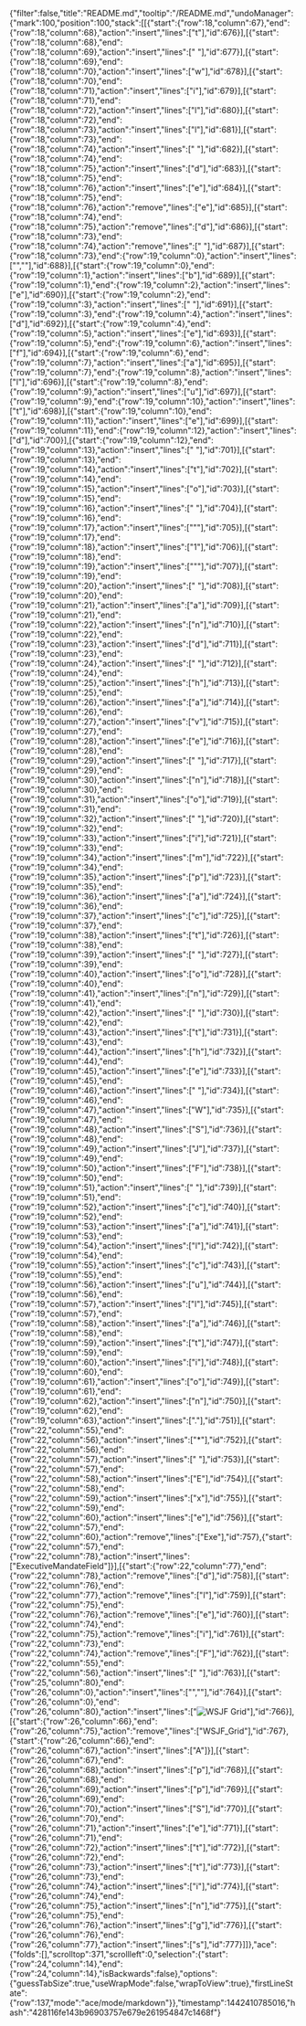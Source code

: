 {"filter":false,"title":"README.md","tooltip":"/README.md","undoManager":{"mark":100,"position":100,"stack":[[{"start":{"row":18,"column":67},"end":{"row":18,"column":68},"action":"insert","lines":["t"],"id":676}],[{"start":{"row":18,"column":68},"end":{"row":18,"column":69},"action":"insert","lines":[" "],"id":677}],[{"start":{"row":18,"column":69},"end":{"row":18,"column":70},"action":"insert","lines":["w"],"id":678}],[{"start":{"row":18,"column":70},"end":{"row":18,"column":71},"action":"insert","lines":["i"],"id":679}],[{"start":{"row":18,"column":71},"end":{"row":18,"column":72},"action":"insert","lines":["l"],"id":680}],[{"start":{"row":18,"column":72},"end":{"row":18,"column":73},"action":"insert","lines":["l"],"id":681}],[{"start":{"row":18,"column":73},"end":{"row":18,"column":74},"action":"insert","lines":[" "],"id":682}],[{"start":{"row":18,"column":74},"end":{"row":18,"column":75},"action":"insert","lines":["d"],"id":683}],[{"start":{"row":18,"column":75},"end":{"row":18,"column":76},"action":"insert","lines":["e"],"id":684}],[{"start":{"row":18,"column":75},"end":{"row":18,"column":76},"action":"remove","lines":["e"],"id":685}],[{"start":{"row":18,"column":74},"end":{"row":18,"column":75},"action":"remove","lines":["d"],"id":686}],[{"start":{"row":18,"column":73},"end":{"row":18,"column":74},"action":"remove","lines":[" "],"id":687}],[{"start":{"row":18,"column":73},"end":{"row":19,"column":0},"action":"insert","lines":["",""],"id":688}],[{"start":{"row":19,"column":0},"end":{"row":19,"column":1},"action":"insert","lines":["b"],"id":689}],[{"start":{"row":19,"column":1},"end":{"row":19,"column":2},"action":"insert","lines":["e"],"id":690}],[{"start":{"row":19,"column":2},"end":{"row":19,"column":3},"action":"insert","lines":[" "],"id":691}],[{"start":{"row":19,"column":3},"end":{"row":19,"column":4},"action":"insert","lines":["d"],"id":692}],[{"start":{"row":19,"column":4},"end":{"row":19,"column":5},"action":"insert","lines":["e"],"id":693}],[{"start":{"row":19,"column":5},"end":{"row":19,"column":6},"action":"insert","lines":["f"],"id":694}],[{"start":{"row":19,"column":6},"end":{"row":19,"column":7},"action":"insert","lines":["a"],"id":695}],[{"start":{"row":19,"column":7},"end":{"row":19,"column":8},"action":"insert","lines":["l"],"id":696}],[{"start":{"row":19,"column":8},"end":{"row":19,"column":9},"action":"insert","lines":["u"],"id":697}],[{"start":{"row":19,"column":9},"end":{"row":19,"column":10},"action":"insert","lines":["t"],"id":698}],[{"start":{"row":19,"column":10},"end":{"row":19,"column":11},"action":"insert","lines":["e"],"id":699}],[{"start":{"row":19,"column":11},"end":{"row":19,"column":12},"action":"insert","lines":["d"],"id":700}],[{"start":{"row":19,"column":12},"end":{"row":19,"column":13},"action":"insert","lines":[" "],"id":701}],[{"start":{"row":19,"column":13},"end":{"row":19,"column":14},"action":"insert","lines":["t"],"id":702}],[{"start":{"row":19,"column":14},"end":{"row":19,"column":15},"action":"insert","lines":["o"],"id":703}],[{"start":{"row":19,"column":15},"end":{"row":19,"column":16},"action":"insert","lines":[" "],"id":704}],[{"start":{"row":19,"column":16},"end":{"row":19,"column":17},"action":"insert","lines":["\""],"id":705}],[{"start":{"row":19,"column":17},"end":{"row":19,"column":18},"action":"insert","lines":["1"],"id":706}],[{"start":{"row":19,"column":18},"end":{"row":19,"column":19},"action":"insert","lines":["\""],"id":707}],[{"start":{"row":19,"column":19},"end":{"row":19,"column":20},"action":"insert","lines":[" "],"id":708}],[{"start":{"row":19,"column":20},"end":{"row":19,"column":21},"action":"insert","lines":["a"],"id":709}],[{"start":{"row":19,"column":21},"end":{"row":19,"column":22},"action":"insert","lines":["n"],"id":710}],[{"start":{"row":19,"column":22},"end":{"row":19,"column":23},"action":"insert","lines":["d"],"id":711}],[{"start":{"row":19,"column":23},"end":{"row":19,"column":24},"action":"insert","lines":[" "],"id":712}],[{"start":{"row":19,"column":24},"end":{"row":19,"column":25},"action":"insert","lines":["h"],"id":713}],[{"start":{"row":19,"column":25},"end":{"row":19,"column":26},"action":"insert","lines":["a"],"id":714}],[{"start":{"row":19,"column":26},"end":{"row":19,"column":27},"action":"insert","lines":["v"],"id":715}],[{"start":{"row":19,"column":27},"end":{"row":19,"column":28},"action":"insert","lines":["e"],"id":716}],[{"start":{"row":19,"column":28},"end":{"row":19,"column":29},"action":"insert","lines":[" "],"id":717}],[{"start":{"row":19,"column":29},"end":{"row":19,"column":30},"action":"insert","lines":["n"],"id":718}],[{"start":{"row":19,"column":30},"end":{"row":19,"column":31},"action":"insert","lines":["o"],"id":719}],[{"start":{"row":19,"column":31},"end":{"row":19,"column":32},"action":"insert","lines":[" "],"id":720}],[{"start":{"row":19,"column":32},"end":{"row":19,"column":33},"action":"insert","lines":["i"],"id":721}],[{"start":{"row":19,"column":33},"end":{"row":19,"column":34},"action":"insert","lines":["m"],"id":722}],[{"start":{"row":19,"column":34},"end":{"row":19,"column":35},"action":"insert","lines":["p"],"id":723}],[{"start":{"row":19,"column":35},"end":{"row":19,"column":36},"action":"insert","lines":["a"],"id":724}],[{"start":{"row":19,"column":36},"end":{"row":19,"column":37},"action":"insert","lines":["c"],"id":725}],[{"start":{"row":19,"column":37},"end":{"row":19,"column":38},"action":"insert","lines":["t"],"id":726}],[{"start":{"row":19,"column":38},"end":{"row":19,"column":39},"action":"insert","lines":[" "],"id":727}],[{"start":{"row":19,"column":39},"end":{"row":19,"column":40},"action":"insert","lines":["o"],"id":728}],[{"start":{"row":19,"column":40},"end":{"row":19,"column":41},"action":"insert","lines":["n"],"id":729}],[{"start":{"row":19,"column":41},"end":{"row":19,"column":42},"action":"insert","lines":[" "],"id":730}],[{"start":{"row":19,"column":42},"end":{"row":19,"column":43},"action":"insert","lines":["t"],"id":731}],[{"start":{"row":19,"column":43},"end":{"row":19,"column":44},"action":"insert","lines":["h"],"id":732}],[{"start":{"row":19,"column":44},"end":{"row":19,"column":45},"action":"insert","lines":["e"],"id":733}],[{"start":{"row":19,"column":45},"end":{"row":19,"column":46},"action":"insert","lines":[" "],"id":734}],[{"start":{"row":19,"column":46},"end":{"row":19,"column":47},"action":"insert","lines":["W"],"id":735}],[{"start":{"row":19,"column":47},"end":{"row":19,"column":48},"action":"insert","lines":["S"],"id":736}],[{"start":{"row":19,"column":48},"end":{"row":19,"column":49},"action":"insert","lines":["J"],"id":737}],[{"start":{"row":19,"column":49},"end":{"row":19,"column":50},"action":"insert","lines":["F"],"id":738}],[{"start":{"row":19,"column":50},"end":{"row":19,"column":51},"action":"insert","lines":[" "],"id":739}],[{"start":{"row":19,"column":51},"end":{"row":19,"column":52},"action":"insert","lines":["c"],"id":740}],[{"start":{"row":19,"column":52},"end":{"row":19,"column":53},"action":"insert","lines":["a"],"id":741}],[{"start":{"row":19,"column":53},"end":{"row":19,"column":54},"action":"insert","lines":["l"],"id":742}],[{"start":{"row":19,"column":54},"end":{"row":19,"column":55},"action":"insert","lines":["c"],"id":743}],[{"start":{"row":19,"column":55},"end":{"row":19,"column":56},"action":"insert","lines":["u"],"id":744}],[{"start":{"row":19,"column":56},"end":{"row":19,"column":57},"action":"insert","lines":["l"],"id":745}],[{"start":{"row":19,"column":57},"end":{"row":19,"column":58},"action":"insert","lines":["a"],"id":746}],[{"start":{"row":19,"column":58},"end":{"row":19,"column":59},"action":"insert","lines":["t"],"id":747}],[{"start":{"row":19,"column":59},"end":{"row":19,"column":60},"action":"insert","lines":["i"],"id":748}],[{"start":{"row":19,"column":60},"end":{"row":19,"column":61},"action":"insert","lines":["o"],"id":749}],[{"start":{"row":19,"column":61},"end":{"row":19,"column":62},"action":"insert","lines":["n"],"id":750}],[{"start":{"row":19,"column":62},"end":{"row":19,"column":63},"action":"insert","lines":["."],"id":751}],[{"start":{"row":22,"column":55},"end":{"row":22,"column":56},"action":"insert","lines":["*"],"id":752}],[{"start":{"row":22,"column":56},"end":{"row":22,"column":57},"action":"insert","lines":[" "],"id":753}],[{"start":{"row":22,"column":57},"end":{"row":22,"column":58},"action":"insert","lines":["E"],"id":754}],[{"start":{"row":22,"column":58},"end":{"row":22,"column":59},"action":"insert","lines":["x"],"id":755}],[{"start":{"row":22,"column":59},"end":{"row":22,"column":60},"action":"insert","lines":["e"],"id":756}],[{"start":{"row":22,"column":57},"end":{"row":22,"column":60},"action":"remove","lines":["Exe"],"id":757},{"start":{"row":22,"column":57},"end":{"row":22,"column":78},"action":"insert","lines":["ExecutiveMandateField"]}],[{"start":{"row":22,"column":77},"end":{"row":22,"column":78},"action":"remove","lines":["d"],"id":758}],[{"start":{"row":22,"column":76},"end":{"row":22,"column":77},"action":"remove","lines":["l"],"id":759}],[{"start":{"row":22,"column":75},"end":{"row":22,"column":76},"action":"remove","lines":["e"],"id":760}],[{"start":{"row":22,"column":74},"end":{"row":22,"column":75},"action":"remove","lines":["i"],"id":761}],[{"start":{"row":22,"column":73},"end":{"row":22,"column":74},"action":"remove","lines":["F"],"id":762}],[{"start":{"row":22,"column":55},"end":{"row":22,"column":56},"action":"insert","lines":[" "],"id":763}],[{"start":{"row":25,"column":80},"end":{"row":26,"column":0},"action":"insert","lines":["",""],"id":764}],[{"start":{"row":26,"column":0},"end":{"row":26,"column":80},"action":"insert","lines":["![WSJF Grid](https://github.com/sficarrotta/WSJF_Grid/blob/master/WSJF_Grid.png)"],"id":766}],[{"start":{"row":26,"column":66},"end":{"row":26,"column":75},"action":"remove","lines":["WSJF_Grid"],"id":767},{"start":{"row":26,"column":66},"end":{"row":26,"column":67},"action":"insert","lines":["A"]}],[{"start":{"row":26,"column":67},"end":{"row":26,"column":68},"action":"insert","lines":["p"],"id":768}],[{"start":{"row":26,"column":68},"end":{"row":26,"column":69},"action":"insert","lines":["p"],"id":769}],[{"start":{"row":26,"column":69},"end":{"row":26,"column":70},"action":"insert","lines":["S"],"id":770}],[{"start":{"row":26,"column":70},"end":{"row":26,"column":71},"action":"insert","lines":["e"],"id":771}],[{"start":{"row":26,"column":71},"end":{"row":26,"column":72},"action":"insert","lines":["t"],"id":772}],[{"start":{"row":26,"column":72},"end":{"row":26,"column":73},"action":"insert","lines":["t"],"id":773}],[{"start":{"row":26,"column":73},"end":{"row":26,"column":74},"action":"insert","lines":["i"],"id":774}],[{"start":{"row":26,"column":74},"end":{"row":26,"column":75},"action":"insert","lines":["n"],"id":775}],[{"start":{"row":26,"column":75},"end":{"row":26,"column":76},"action":"insert","lines":["g"],"id":776}],[{"start":{"row":26,"column":76},"end":{"row":26,"column":77},"action":"insert","lines":["s"],"id":777}]]},"ace":{"folds":[],"scrolltop":371,"scrollleft":0,"selection":{"start":{"row":24,"column":14},"end":{"row":24,"column":14},"isBackwards":false},"options":{"guessTabSize":true,"useWrapMode":false,"wrapToView":true},"firstLineState":{"row":137,"mode":"ace/mode/markdown"}},"timestamp":1442410785016,"hash":"428116fe143b96903757e679e261954847c1468f"}